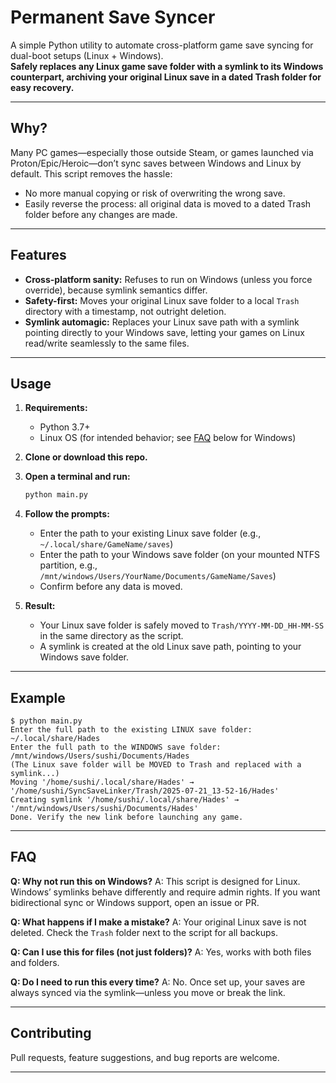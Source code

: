 # Permanent Save Syncer

A simple Python utility to automate cross-platform game save syncing for dual-boot setups (Linux + Windows).  
**Safely replaces any Linux game save folder with a symlink to its Windows counterpart, archiving your original Linux save in a dated Trash folder for easy recovery.**

---

## Why?

Many PC games—especially those outside Steam, or games launched via Proton/Epic/Heroic—don’t sync saves between Windows and Linux by default. This script removes the hassle:  
- No more manual copying or risk of overwriting the wrong save.  
- Easily reverse the process: all original data is moved to a dated Trash folder before any changes are made.

---

## Features

- **Cross-platform sanity:** Refuses to run on Windows (unless you force override), because symlink semantics differ.
- **Safety-first:** Moves your original Linux save folder to a local `Trash` directory with a timestamp, not outright deletion.
- **Symlink automagic:** Replaces your Linux save path with a symlink pointing directly to your Windows save, letting your games on Linux read/write seamlessly to the same files.

---

## Usage

1. **Requirements:**  
   - Python 3.7+
   - Linux OS (for intended behavior; see [FAQ](#faq) below for Windows)
2. **Clone or download this repo.**
3. **Open a terminal and run:**
   ```bash
   python main.py
   ```
4. **Follow the prompts:**

   * Enter the path to your existing Linux save folder (e.g., `~/.local/share/GameName/saves`)
   * Enter the path to your Windows save folder (on your mounted NTFS partition, e.g., `/mnt/windows/Users/YourName/Documents/GameName/Saves`)
   * Confirm before any data is moved.
5. **Result:**

   * Your Linux save folder is safely moved to `Trash/YYYY-MM-DD_HH-MM-SS` in the same directory as the script.
   * A symlink is created at the old Linux save path, pointing to your Windows save folder.

---

## Example

```shell
$ python main.py
Enter the full path to the existing LINUX save folder: ~/.local/share/Hades
Enter the full path to the WINDOWS save folder: /mnt/windows/Users/sushi/Documents/Hades
(The Linux save folder will be MOVED to Trash and replaced with a symlink...)
Moving '/home/sushi/.local/share/Hades' → '/home/sushi/SyncSaveLinker/Trash/2025-07-21_13-52-16/Hades'
Creating symlink '/home/sushi/.local/share/Hades' → '/mnt/windows/Users/sushi/Documents/Hades'
Done. Verify the new link before launching any game.
```

---

## FAQ

**Q: Why not run this on Windows?**
A: This script is designed for Linux. Windows’ symlinks behave differently and require admin rights. If you want bidirectional sync or Windows support, open an issue or PR.

**Q: What happens if I make a mistake?**
A: Your original Linux save is not deleted. Check the `Trash` folder next to the script for all backups.

**Q: Can I use this for files (not just folders)?**
A: Yes, works with both files and folders.

**Q: Do I need to run this every time?**
A: No. Once set up, your saves are always synced via the symlink—unless you move or break the link.

---

## Contributing

Pull requests, feature suggestions, and bug reports are welcome.

---

